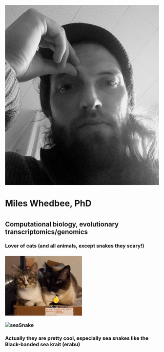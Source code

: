 <div class="page-header">
  <img src="/assets/images/20210412_152015.jpg" alt="Header Image">
</div>
<h1> Miles Whedbee, PhD <h1>
<h2>Computational biology, evolutionary transcriptomics/genomics</h2>

<h3>Lover of cats (and all animals, except snakes they scary!)<h3> <img src="/cats.jpg" width="50%">

![seaSnake](https://github.com/mileswhedbee/mileswhedbee.github.io/assets/43425455/c58aced9-68cd-42ff-a6f9-925ce82dbb7b)
<h3>Actually they are pretty cool, especially sea snakes like the Black-banded sea krait (erabu)<h3>
